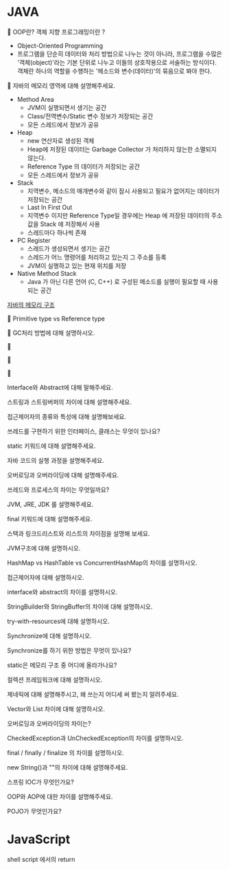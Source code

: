 # JAVA

🚩 OOP란? 객체 지향 프로그래밍이란 ?

- Object-Oriented Programming
- 프로그램을 단순히 데이터와 처리 방법으로 나누는 것이 아니라, 프로그램을 수많은 '객체(object)'라는 기본 단위로 나누고 이들의 상호작용으로 서술하는 방식이다. 객체란 하나의 역할을 수행하는 '메소드와 변수(데이터)'의 묶음으로 봐야 한다.

🚩 자바의 메모리 영역에 대해 설명해주세요.

- Method Area
  - JVM이 실행되면서 생기는 공간
  - Class/전역변수/Static 변수 정보가 저장되는 공간
  - 모든 스레드에서 정보가 공유
- Heap
  - new 연산자로 생성된 객체
  - Heap에 저장된 데이터는 Garbage Collector 가 처리하지 않는한 소멸되지 않는다.
  - Reference Type 의 데이터가 저장되는 공간
  - 모든 스레드에서 정보가 공유
- Stack
  - 지역변수, 메소드의 매개변수와 같이 잠시 사용되고 필요가 없어지는 데이터가 저장되는 공간
  - Last In First Out
  - 지역변수 이지만 Reference Type일 경우에는 Heap 에 저장된 데이터의 주소값을 Stack 에 저장해서 사용
  - 스레드마다 하나씩 존재
- PC Register
  - 스레드가 생성되면서 생기는 공간
  - 스레드가 어느 명령어를 처리하고 있는지 그 주소를 등록
  - JVM이 실행하고 있는 현재 위치를 저장
- Native Method Stack
  - Java 가 아닌 다른 언어 (C, C++) 로 구성된 메소드를 실행이 필요할 때 사용되는 공간

[자바의 메모리 구조](https://velog.io/@shin_stealer/%EC%9E%90%EB%B0%94%EC%9D%98-%EB%A9%94%EB%AA%A8%EB%A6%AC-%EA%B5%AC%EC%A1%B0)

🚩 Primitive type vs Reference type

🚩 GC처리 방법에 대해 설명하시오.

🚩

🚩

🚩





Interface와 Abstract에 대해 말해주세요.

스트링과 스트링버퍼의 차이에 대해 설명해주세요.

접근제어자의 종류와 특성에 대해 설명해보세요.

쓰레드를 구현하기 위한 인터페이스, 클래스는 무엇이 있나요?

static 키워드에 대해 설명해주세요.

자바 코드의 실행 과정을 설명해주세요.

오버로딩과 오버라이딩에 대해 설명해주세요.

쓰레드와 프로세스의 차이는 무엇일까요?

JVM, JRE, JDK 를 설명해주세요.

final 키워드에 대해 설명해주세요.

스택과 링크드리스트와 리스트의 차이점을 설명해 보세요.

JVM구조에 대해 설명하시오.



HashMap vs HashTable vs ConcurrentHashMap의 차이를 설명하시오.

접근제어자에 대해 설명하시오.

interface와 abstract의 차이를 설명하시오.

StringBuilder와 StringBuffer의 차이에 대해 설명하시오.

try-with-resources에 대해 설명하시오.

Synchronize에 대해 설명하시오.

Synchronize를 하기 위한 방법은 무엇이 있나요?

static은 메모리 구조 중 어디에 올라가나요?

컬렉션 프레임워크에 대해 설명하시오.

제네릭에 대해 설명해주시고, 왜 쓰는지 어디세 써 봤는지 알려주세요.

Vector와 List 차이에 대해 설명하시오.

오버로딩과 오버라이딩의 차이는?

CheckedException과 UnCheckedException의 차이를 설명하시오.

final / finally / finalize 의 차이를 설명하시오.

new String()과 ""의 차이에 대해 설명해주세요.

스프링 IOC가 무엇인가요?

OOP와 AOP에 대한 차이를 설명해주세요.

POJO가 무엇인가요?



# JavaScript

shell script 에서의 return